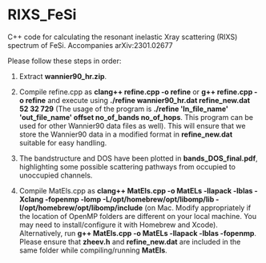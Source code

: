 # RIXS_FeSi
C++ code for calculating the resonant inelastic Xray scattering (RIXS) spectrum of FeSi. Accompanies arXiv:2301.02677

Please follow these steps in order:
1. Extract **wannier90_hr.zip**.

2. Compile refine.cpp as
**clang++ refine.cpp -o refine** or **g++ refine.cpp -o refine** and execute using **./refine wannier90_hr.dat refine_new.dat 52 32 729** (The usage of the program is **./refine 'In_file_name' 'out_file_name' offset no_of_bands no_of_hops**. This program can be used for other Wannier90 data files as well). This will ensure that we store the Wannier90 data in a modified format in **refine_new.dat** suitable for easy handling.

3. The bandstructure and DOS have been plotted in **bands_DOS_final.pdf**, highlighting some possible scattering pathways from occupied to unoccupied channels.

4. Compile MatEls.cpp as **clang++ MatEls.cpp -o MatELs -llapack -lblas -Xclang -fopenmp -lomp -L/opt/homebrew/opt/libomp/lib -I/opt/homebrew/opt/libomp/include** (on Mac. Modify appropriately if the location of OpenMP folders are different on your local machine. You may need to install/configure it with Homebrew and Xcode). Alternatively, run **g++ MatEls.cpp -o MatELs -llapack -lblas -fopenmp**. Please ensure that **zheev.h** and **refine_new.dat** are included in the same folder while compiling/running **MatEls**.
